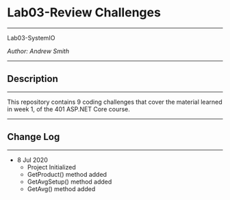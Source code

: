 # Lab03-Review Challenges
---

Lab03-SystemIO

*Author: Andrew Smith*

---

## Description 
---

This repository contains 9 coding challenges that cover the material learned in 
week 1, of the 401 ASP.NET Core course. 

---

## Change Log
---

* 8 Jul 2020
	* Project Initialized
	* GetProduct() method added
	* GetAvgSetup() method added
	* GetAvg() method added